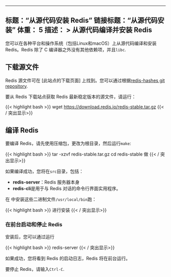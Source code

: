 ***

## 标题：“从源代码安装 Redis”&#xA;链接标题：“从源代码安装”&#xA;体重： 5&#xA;描述： >&#xA;从源代码编译并安装 Redis

您可以在各种平台和操作系统（包括Linux和macOS）上从源代码编译和安装Redis。Redis 除了 C 编译器之外没有其他依赖项，并且`libc`.

## 下载源文件

Redis 源文件可在 \[此站点的下载页面] 上找到。您可以通过根据[redis-hashes git repository](https://github.com/redis/redis-hashes).

要从 Redis 下载站点获取 Redis 最新稳定版本的源文件，请运行：

{{< highlight bash >}}
wget https://download.redis.io/redis-stable.tar.gz
{{< / 突出显示>}}

## 编译 Redis

要编译 Redis，请先使用压缩包，更改为根目录，然后运行`make`:

{{< highlight bash >}}
tar -xzvf redis-stable.tar.gz
cd redis-stable
做
{{< / 突出显示>}}

如果编译成功，您将在`src`目录，包括：

*   **redis-server**：Redis 服务器本身
*   **redis-cli**是用于与 Redis 对话的命令行界面实用程序。

在 中安装这些二进制文件`/usr/local/bin`跑：

{{< highlight bash >}}
进行安装
{{< / 突出显示>}}

### 在前台启动和停止 Redis

安装后，您可以通过运行

{{< highlight bash >}}
redis-server
{{< / 突出显示>}}

如果成功，您将看到 Redis 的启动日志，Redis 将在前台运行。

要停止 Redis，请输入`Ctrl-C`.
